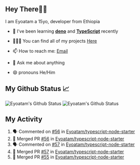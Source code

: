 ## Hey There👋🏽

I am Eyoatam a 15yo, developer from Ethiopia

- 🔭 I’ve been learning **[deno](https://github.com/denoland/deno)** and **[TypeScript](https://github.com/microsoft/TypeScript)** recently 

- 🧑🏽‍💻  You can find all of my projects [Here](https://github.com/Eyoatam?tab=repositories)

- 📫  How to reach me: [Email](mailto:eyoatamtamirat7@gmail.com)

- 💬 Ask me about anything

- 😄 pronouns He/Him

## My Github Status 📈 
<p> 
  <img src="https://github-readme-stats.vercel.app/api?username=Eyoatam&show_icons=true&theme=prussian" alt="Eyoatam's Github Status" />
  <img src="https://github-readme-stats.vercel.app/api/top-langs/?username=Eyoatam&layout=compact&theme=prussian" alt="Eyoatam's Github Status" />
</p>

## My Activity

<!--START_SECTION:activity-->
1. 🗣 Commented on [#56](https://github.com/Eyoatam/typescript-node-starter/issues/56) in [Eyoatam/typescript-node-starter](https://github.com/Eyoatam/typescript-node-starter)
2. 🎉 Merged PR [#56](https://github.com/Eyoatam/typescript-node-starter/pull/56) in [Eyoatam/typescript-node-starter](https://github.com/Eyoatam/typescript-node-starter)
3. 🗣 Commented on [#57](https://github.com/Eyoatam/typescript-node-starter/issues/57) in [Eyoatam/typescript-node-starter](https://github.com/Eyoatam/typescript-node-starter)
4. 🎉 Merged PR [#57](https://github.com/Eyoatam/typescript-node-starter/pull/57) in [Eyoatam/typescript-node-starter](https://github.com/Eyoatam/typescript-node-starter)
5. 🎉 Merged PR [#55](https://github.com/Eyoatam/typescript-node-starter/pull/55) in [Eyoatam/typescript-node-starter](https://github.com/Eyoatam/typescript-node-starter)
<!--END_SECTION:activity-->
